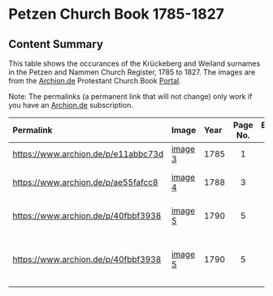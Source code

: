 # Petzen Church Book 1785-1827

## Content Summary 

This table shows the occurances of the Krückeberg and Weiland surnames in the Petzen and Nammen Church Register, 1785 to 1827. 
The images are from the [Archion.de](https://archion.de) Protestant Church Book [Portal](https://www.archion.de). 

Note: The permalinks (a permanent link that will not change) only work if you have an [Archion.de](https://www.archion.de) subscription.

<!--
Just use <https://archion.de/....> for the permalink, and locallinks for the images, li e
-->
|Permalink|Image|Year|Page No.|Entry #|Groom |Bride |
| :---| :---| :---| :---: | :---: | :---| :---|
|<https://www.archion.de/p/e11abbc73d>|[image 3][3] |1785|1|3|Friderich Weiland|?|
|<https://www.archion.de/p/ae55fafcc8>|[image 4][4] |1788|3|5|Jobst Heinrich Weiland|?|
|<https://www.archion.de/p/40fbbf3938>|[image 5][5] |1790|5|8|Johann Heinrich Kruckeberg|?|
|<https://www.archion.de/p/40fbbf3938>|[image 5][5] |1790|5|13|Jobst Heinrich Kruckeberg|Philippine Christine Eleonore Tegtme[ij or y]ern|
              
[3]: image3.md 
[4]: image4.md 
[5]: image5.md 
